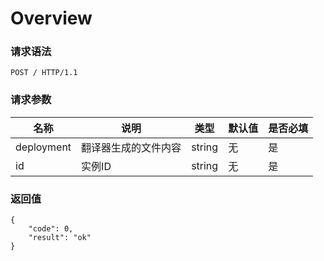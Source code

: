 # Overview

### 请求语法
```
POST / HTTP/1.1
```

### 请求参数
|名称|说明|类型|默认值|是否必填|
|---|---|---|---|---|
|deployment|翻译器生成的文件内容|string|无|是|
|id|实例ID|string|无|是|

### 返回值
```
{
    "code": 0,
    "result": "ok"
}
```